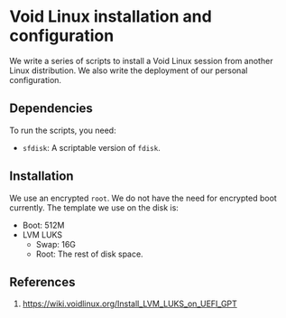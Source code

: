 # Void Linux installation and configuration
We write a series of scripts to install a Void Linux session from another
Linux distribution. We also write the deployment of our personal configuration.

## Dependencies
To run the scripts, you need:
* `sfdisk`: A scriptable version of `fdisk`.

## Installation
We use an encrypted `root`. We do not have the need for encrypted boot
currently. The template we use on the disk is:
* Boot: 512M
* LVM LUKS
  * Swap: 16G
  * Root: The rest of disk space.



## References
1. https://wiki.voidlinux.org/Install_LVM_LUKS_on_UEFI_GPT
